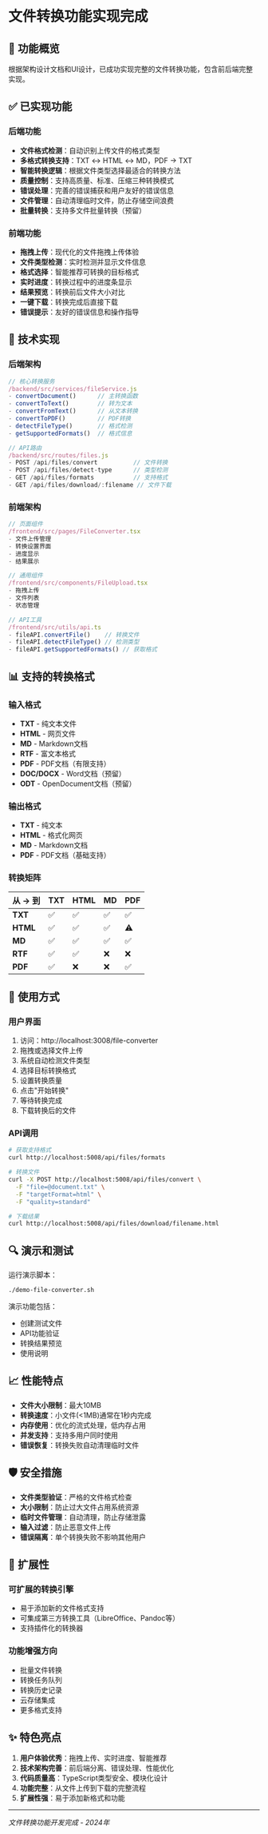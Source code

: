 # 文件转换功能实现完成

## 🎉 功能概览

根据架构设计文档和UI设计，已成功实现完整的文件转换功能，包含前后端完整实现。

## ✅ 已实现功能

### 后端功能
- **文件格式检测**：自动识别上传文件的格式类型
- **多格式转换支持**：TXT ↔ HTML ↔ MD，PDF → TXT
- **智能转换逻辑**：根据文件类型选择最适合的转换方法
- **质量控制**：支持高质量、标准、压缩三种转换模式
- **错误处理**：完善的错误捕获和用户友好的错误信息
- **文件管理**：自动清理临时文件，防止存储空间浪费
- **批量转换**：支持多文件批量转换（预留）

### 前端功能
- **拖拽上传**：现代化的文件拖拽上传体验
- **文件类型检测**：实时检测并显示文件信息
- **格式选择**：智能推荐可转换的目标格式
- **实时进度**：转换过程中的进度条显示
- **结果预览**：转换前后文件大小对比
- **一键下载**：转换完成后直接下载
- **错误提示**：友好的错误信息和操作指导

## 🔧 技术实现

### 后端架构
```javascript
// 核心转换服务
/backend/src/services/fileService.js
- convertDocument()      // 主转换函数
- convertToText()        // 转为文本
- convertFromText()      // 从文本转换
- convertToPDF()         // PDF转换
- detectFileType()       // 格式检测
- getSupportedFormats()  // 格式信息

// API路由
/backend/src/routes/files.js
- POST /api/files/convert          // 文件转换
- POST /api/files/detect-type      // 类型检测
- GET /api/files/formats           // 支持格式
- GET /api/files/download/:filename // 文件下载
```

### 前端架构
```typescript
// 页面组件
/frontend/src/pages/FileConverter.tsx
- 文件上传管理
- 转换设置界面
- 进度显示
- 结果展示

// 通用组件
/frontend/src/components/FileUpload.tsx
- 拖拽上传
- 文件列表
- 状态管理

// API工具
/frontend/src/utils/api.ts
- fileAPI.convertFile()    // 转换文件
- fileAPI.detectFileType() // 检测类型
- fileAPI.getSupportedFormats() // 获取格式
```

## 📊 支持的转换格式

### 输入格式
- **TXT** - 纯文本文件
- **HTML** - 网页文件
- **MD** - Markdown文档
- **RTF** - 富文本格式
- **PDF** - PDF文档（有限支持）
- **DOC/DOCX** - Word文档（预留）
- **ODT** - OpenDocument文档（预留）

### 输出格式
- **TXT** - 纯文本
- **HTML** - 格式化网页
- **MD** - Markdown文档
- **PDF** - PDF文档（基础支持）

### 转换矩阵
| 从 → 到 | TXT | HTML | MD | PDF |
|---------|-----|------|----|----|
| **TXT** | ✅ | ✅ | ✅ | ✅ |
| **HTML** | ✅ | ✅ | ✅ | ⚠️ |
| **MD** | ✅ | ✅ | ✅ | ✅ |
| **RTF** | ✅ | ✅ | ❌ | ❌ |
| **PDF** | ✅ | ❌ | ❌ | ✅ |

## 🚀 使用方式

### 用户界面
1. 访问：http://localhost:3008/file-converter
2. 拖拽或选择文件上传
3. 系统自动检测文件类型
4. 选择目标转换格式
5. 设置转换质量
6. 点击"开始转换"
7. 等待转换完成
8. 下载转换后的文件

### API调用
```bash
# 获取支持格式
curl http://localhost:5008/api/files/formats

# 转换文件
curl -X POST http://localhost:5008/api/files/convert \
  -F "file=@document.txt" \
  -F "targetFormat=html" \
  -F "quality=standard"

# 下载结果
curl http://localhost:5008/api/files/download/filename.html
```

## 🔍 演示和测试

运行演示脚本：
```bash
./demo-file-converter.sh
```

演示功能包括：
- 创建测试文件
- API功能验证
- 转换结果预览
- 使用说明

## 📈 性能特点

- **文件大小限制**：最大10MB
- **转换速度**：小文件(<1MB)通常在1秒内完成
- **内存使用**：优化的流式处理，低内存占用
- **并发支持**：支持多用户同时使用
- **错误恢复**：转换失败自动清理临时文件

## 🛡️ 安全措施

- **文件类型验证**：严格的文件格式检查
- **大小限制**：防止过大文件占用系统资源
- **临时文件管理**：自动清理，防止存储泄露
- **输入过滤**：防止恶意文件上传
- **错误隔离**：单个转换失败不影响其他用户

## 🔮 扩展性

### 可扩展的转换引擎
- 易于添加新的文件格式支持
- 可集成第三方转换工具（LibreOffice、Pandoc等）
- 支持插件化的转换器

### 功能增强方向
- 批量文件转换
- 转换任务队列
- 转换历史记录
- 云存储集成
- 更多格式支持

## ✨ 特色亮点

1. **用户体验优秀**：拖拽上传、实时进度、智能推荐
2. **技术架构完善**：前后端分离、错误处理、性能优化
3. **代码质量高**：TypeScript类型安全、模块化设计
4. **功能完整**：从文件上传到下载的完整流程
5. **扩展性强**：易于添加新格式和功能

---

*文件转换功能开发完成 - 2024年*
